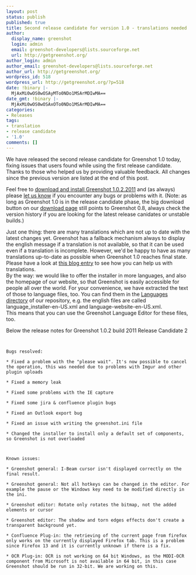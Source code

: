 ```yaml
---
layout: post
status: publish
published: true
title: Second release candidate for version 1.0 - translations needed
author:
  display_name: greenshot
  login: admin
  email: greenshot-developers@lists.sourceforge.net
  url: http://getgreenshot.org/
author_login: admin
author_email: greenshot-developers@lists.sourceforge.net
author_url: http://getgreenshot.org/
wordpress_id: 518
wordpress_url: http://getgreenshot.org/?p=518
date: !binary |-
  MjAxMi0wOS0wOSAyMTo0NDo1MSArMDIwMA==
date_gmt: !binary |-
  MjAxMi0wOS0wOSAxOTo0NDo1MSArMDIwMA==
categories:
- Releases
tags:
- translation
- release candidate
- '1.0'
comments: []
---
```

<p>We have released the second release candidate for Greenshot 1.0 today, fixing issues that users found while using the first release candidate. Thanks to those who helped us by providing valuable feedback. All changes since the previous version are listed at the end of this post.</p>
<p>Feel free to <a href="/version-history/" target="_blank">download and install Greenshot 1.0.2.2011</a> and (as always) please <a href="http://sourceforge.net/tracker/?group_id=191585&atid=937972&status=1" target="_blank">let us know</a> if you encounter any bugs or problems with it. (Note: as long as Greenshot 1.0 is in the release candidate phase, the big download button on our <a href="/downloads/" title="Downloads">download page</a> still points to Greenshot 0.8, always check the version history if you are looking for the latest release canidates or unstable builds.)</p>
<p>Just one thing: there are many translations which are not up to date with the latest changes yet. Greenshot has a fallback mechanism always to display the english message if a translation is not available, so that it can be used even if a translation is incomplete. However, we'd be happy to have as many translations up-to-date as possible when Greenshot 1.0 reaches final state. Please have a look at <a href="/2012/08/10/introducing-the-brand-new-greenshot-language-editor-translators-wanted/" title="Introducing the brand new Greenshot Language Editor – translators wanted">this blog entry</a> to see how you can help us with translations.<br />
By the way: we would like to offer the installer in more languages, and also the homepage of our website, so that Greenshot is easily accessible for people all over the world. For your convenience, we have extracted the text of those to language files, too. You can find them in the <a href="http://greenshot.svn.sourceforge.net/viewvc/greenshot/trunk/Greenshot/Languages/?sortby=date&sortdir=down#dirlist" target="_blank">Languages directory</a> of our repository, e.g. the english files are called language_installer-en-US.xml and language-website-en-US.xml.<br />
This means that you can use the Greenshot Language Editor for these files, too.</p>
<p>Below the release notes for Greenshot 1.0.2 build 2011 Release Candidate 2</p>
<p><code><br />
Bugs resolved:<br />
* Fixed a problem with the "please wait". It's now possible to cancel the operation, this was needed due to problems with Imgur and other plugin uploads<br />
* Fixed a memory leak<br />
* Fixed some problems with the IE capture<br />
* Fixed some jira & confluence plugin bugs<br />
* Fixed an Outlook export bug<br />
* Fixed an issue with writing the greenshot.ini file<br />
* Changed the installer to install only a default set of components, so Greenshot is not overloaded</p>
<p>Known issues:<br />
* Greenshot general: I-Beam cursor isn't displayed correctly on the final result.<br />
* Greenshot general: Not all hotkeys can be changed in the editor. For example the pause or the Windows key need to be modified directly in the ini.<br />
* Greenshot editor: Rotate only rotates the bitmap, not the added elements or cursor<br />
* Greenshot editor: The shadow and torn edges effects don't create a transparent background yet.<br />
* Confluence Plug-in: the retrieving of the current page from firefox only works on the currently displayed Firefox tab. This is a problem since Firefox 13 and it is currently unknown if there is a fix.<br />
* OCR Plug-in: OCR is not working on 64 bit Windows, as the MODI-OCR component from Microsoft is not available in 64 bit, in this case Greenshot should be run in 32-bit. We are working on this.</p>
<p></code></p>
